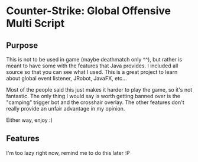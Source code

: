Counter-Strike: Global Offensive Multi Script
=============================================================

Purpose
-------------------------------------------------------------
This is not to be used in game (maybe deathmatch only ^^), but
rather is meant to have some with the features that Java provides.
I included all source so that you can see what I used. This is a great
project to learn about global event listener, JRobot, JavaFX, etc...

Most of the people said this just makes it harder to play the game, so
it's not fantastic. The only thing I would say is worth getting banned over
is the "camping" trigger bot and the crosshair overlay. The other features
don't really provide an unfair advantage in my opinion.

Either way, enjoy :)

Features
-------------------------------------------------------------
I'm too lazy right now, remind me to do this later :P
